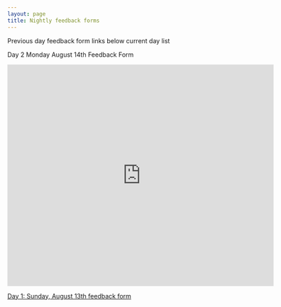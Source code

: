 ```yaml
---
layout: page
title: Nightly feedback forms
---
```

Previous day feedback form links below current day list

Day 2 Monday August 14th Feedback Form
<iframe src="https://docs.google.com/forms/d/e/1FAIpQLSfsRN4B5JmoP2EHsY4qkMgx1RUMU7MWH-p_mJNnVTy0uE8RRw/viewform?embedded=true" width="600" height="500" frameborder="0" marginheight="0" marginwidth="0">Loading...</iframe>

[Day 1: Sunday, August 13th feedback form](https://docs.google.com/forms/d/e/1FAIpQLSe0wPyLstSDCrLkiU1RX11-jwQW7M3X6VoRAsyyJ_vUjIEXVA/viewform)
